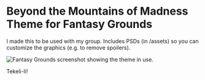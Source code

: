 # Beyond the Mountains of Madness Theme for Fantasy Grounds

I made this to be used with my group. Includes PSDs (in /assets) so you can customize the graphics (e.g. to remove spoilers).

![Fantasy Grounds screenshot showing the theme in use.](/screenshot.png)

Tekeli-li!